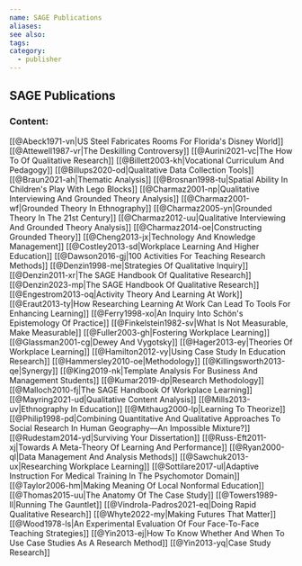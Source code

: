 ```yaml
---
name: SAGE Publications
aliases:
see also:
tags:
category:
  - publisher
---
```


## SAGE Publications

### Content:
[[@Abeck1971-vn|US Steel Fabricates Rooms For Florida's Disney World]]
[[@Attewell1987-vr|The Deskilling Controversy]]
[[@Aurini2021-vc|The How To Of Qualitative Research]]
[[@Billett2003-kh|Vocational Curriculum And Pedagogy]]
[[@Billups2020-od|Qualitative Data Collection Tools]]
[[@Braun2021-ah|Thematic Analysis]]
[[@Brosnan1998-tu|Spatial Ability In Children's Play With Lego Blocks]]
[[@Charmaz2001-np|Qualitative Interviewing And Grounded Theory Analysis]]
[[@Charmaz2001-wf|Grounded Theory In Ethnography]]
[[@Charmaz2005-yn|Grounded Theory In The 21st Century]]
[[@Charmaz2012-uu|Qualitative Interviewing And Grounded Theory Analysis]]
[[@Charmaz2014-oe|Constructing Grounded Theory]]
[[@Cheng2013-jx|Technology And Knowledge Management]]
[[@Costley2013-sd|Workplace Learning And Higher Education]]
[[@Dawson2016-gj|100 Activities For Teaching Research Methods]]
[[@Denzin1998-me|Strategies Of Qualitative Inquiry]]
[[@Denzin2011-xr|The SAGE Handbook Of Qualitative Research]]
[[@Denzin2023-mp|The SAGE Handbook Of Qualitative Research]]
[[@Engestrom2013-oq|Activity Theory And Learning At Work]]
[[@Eraut2013-ty|How Researching Learning At Work Can Lead To Tools For Enhancing Learning]]
[[@Ferry1998-xo|An Inquiry Into Schön's Epistemology Of Practice]]
[[@Finkelstein1982-sv|What Is Not Measurable, Make Measurable]]
[[@Fuller2003-gh|Fostering Workplace Learning]]
[[@Glassman2001-cg|Dewey And Vygotsky]]
[[@Hager2013-ey|Theories Of Workplace Learning]]
[[@Hamilton2012-vy|Using Case Study In Education Research]]
[[@Hammersley2010-oe|Methodology]]
[[@Killingsworth2013-qe|Synergy]]
[[@King2019-nk|Template Analysis For Business And Management Students]]
[[@Kumar2019-dp|Research Methodology]]
[[@Malloch2010-fj|The SAGE Handbook Of Workplace Learning]]
[[@Mayring2021-ud|Qualitative Content Analysis]]
[[@Mills2013-uv|Ethnography In Education]]
[[@Mithaug2000-lp|Learning To Theorize]]
[[@Philip1998-pd|Combining Quantitative And Qualitative Approaches To Social Research In Human Geography—An Impossible Mixture?]]
[[@Rudestam2014-yd|Surviving Your Dissertation]]
[[@Russ-Eft2011-xj|Towards A Meta-Theory Of Learning And Performance]]
[[@Ryan2000-ql|Data Management And Analysis Methods]]
[[@Sawchuk2013-ux|Researching Workplace Learning]]
[[@Sottilare2017-ul|Adaptive Instruction For Medical Training In The Psychomotor Domain]]
[[@Taylor2006-hm|Making Meaning Of Local Nonformal Education]]
[[@Thomas2015-uu|The Anatomy Of The Case Study]]
[[@Towers1989-ll|Running The Gauntlet]]
[[@Vindrola-Padros2021-eq|Doing Rapid Qualitative Research]]
[[@Whyte2022-my|Making Futures That Matter]]
[[@Wood1978-ls|An Experimental Evaluation Of Four Face-To-Face Teaching Strategies]]
[[@Yin2013-ej|How To Know Whether And When To Use Case Studies As A Research Method]]
[[@Yin2013-yq|Case Study Research]]
